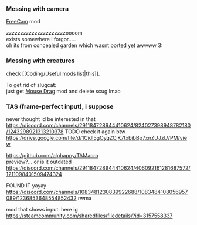 ### Messing with camera  
[FreeCam](https://steamcommunity.com/sharedfiles/filedetails/?id=3366679898) mod

zzzzzzzzzzzzzzzzzzzzzoooom  
exists somewhere i forgor.....  
oh its from concealed garden which wasnt ported yet awwww 3: 

### Messing with creatures  
check [[Coding/Useful mods list|this]].

To get rid of slugcat:  
just get [Mouse Drag](https://steamcommunity.com/sharedfiles/filedetails/?id=3008864244) mod and delete scug lmao

  
###  TAS (frame-perfect input), i suppose  
never thought id be interested in that  
https://discord.com/channels/291184728944410624/824027398948782180/1243298921313210378 TODO check it again btw  
https://drive.google.com/file/d/1CidI5gOyqZCjK7txbibBp7xnZUJzLVPM/view

https://github.com/alphappy/TAMacro  
preview?... or is it outdated  
https://discord.com/channels/291184728944410624/406092161281687572/1211098401509474324

FOUND IT yayay  
https://discord.com/channels/1083481230839922688/1083484108056957089/1236853648554852432 rwma

  
mod that shows input: here ig  
https://steamcommunity.com/sharedfiles/filedetails/?id=3157558337